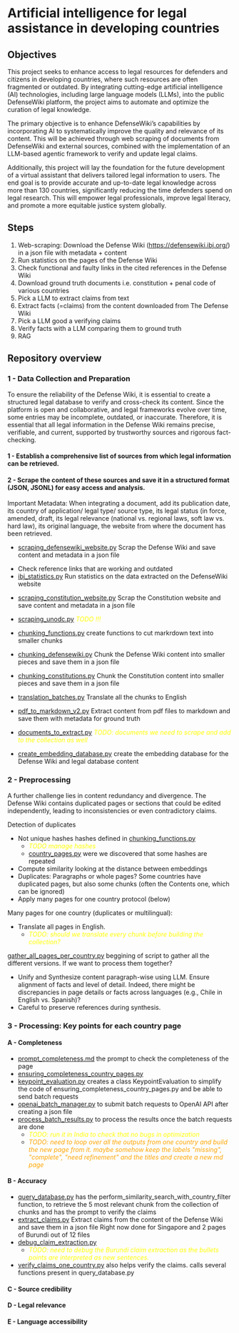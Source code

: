 # Artificial intelligence for legal assistance in developing countries

## Objectives

This project seeks to enhance access to legal resources for defenders and citizens in developing countries, where such resources are often fragmented or outdated. By integrating cutting-edge artificial intelligence (AI) technologies, including large language models (LLMs), into the public DefenseWiki platform, the project aims to automate and optimize the curation of legal knowledge.
 
The primary objective is to enhance DefenseWiki’s capabilities by incorporating AI to systematically improve the quality and relevance of its content. This will be achieved through web scraping of documents from DefenseWiki and external sources, combined with the implementation of an LLM-based agentic framework to verify and update legal claims.
 
Additionally, this project will lay the foundation for the future development of a virtual assistant that delivers tailored legal information to users. The end goal is to provide accurate and up-to-date legal knowledge across more than 130 countries, significantly reducing the time defenders spend on legal research. This will empower legal professionals, improve legal literacy, and promote a more equitable justice system globally.


## Steps

1. Web-scraping: Download the Defense Wiki (https://defensewiki.ibj.org/) in a json file with metadata + content
2. Run statistics on the pages of the Defense Wiki
3. Check functional and faulty links in the cited references in the Defense Wiki
4. Download ground truth documents i.e. constitution + penal code of various countries
5. Pick a LLM to extract claims from text
5. Extract facts (=claims) from the content downloaded from The Defense Wiki
6. Pick a LLM good a verifying claims
7. Verify facts with a LLM comparing them to ground truth
8. RAG


## Repository overview

### 1 - Data Collection and Preparation

To ensure the reliability of the Defense Wiki, it is essential to create a structured legal database to verify and cross-check its content. Since the platform is open and collaborative, and legal frameworks evolve over time, some entries may be incomplete, outdated, or inaccurate. Therefore, it is essential that all legal information in the Defense Wiki remains precise, verifiable, and current, supported by trustworthy sources and rigorous fact-checking.

#### 1 - Establish a comprehensive list of sources from which legal information can be retrieved. 

#### 2 - Scrape the content of these sources and save it in a structured format (JSON, JSONL) for easy access and analysis.

Important Metadata: When integrating a document, add its publication date, its country of application/ legal type/ source type, its legal status (in force, amended, draft, its legal relevance (national vs. regional laws, soft law vs. hard law), its original language, the website from where the document has been retrieved.

* [scraping_defensewiki_website.py](scripts/scraping_defensewiki_website.py) 
Scrap the Defense Wiki and save content and metadata in a json file
+ Check reference links that are working and outdated
+ [ibj_statistics.py](scripts/estimate_the_number_of_tokens_for_non_english_pages.py)
Run statistics on the data extracted on the DefenseWiki website

* [scraping_constitution_website.py](scripts/scraping_constitution_website.py)
Scrap the Constitution website and save content and metadata in a json file

* [scraping_unodc.py](scripts/scraping_unodc.py) <font color="yellow">*TODO !!!*</font>

* [chunking_functions.py](scripts/chunking_functions.py)
create functions to cut markrdown text into smaller chunks

* [chunking_defensewiki.py](scripts/chunking_defensewiki.py)
Chunk the Defense Wiki content into smaller pieces and save them in a json file

* [chunking_constitutions.py](scripts/chunking_constitutions.py)
Chunk the Constitution content into smaller pieces and save them in a json file

* [translation_batches.py](scripts/translation_batches.py)
Translate all the chunks to English

* [pdf_to_markdown_v2.py](scripts/pdf_to_markdown_v2.py)
Extract content from pdf files to markdown and save them with metadata for ground truth

* [documents_to_extract.py](scripts/documents_to_extract.py) <font color="yellow">*TODO: documents we need to scrape and add to the collection as well*</font>

* [create_embedding_database.py](scripts/create_embedding_database.py) create the embedding database for the Defense Wiki and legal database content

### 2 - Preprocessing

A further challenge lies in content redundancy and divergence. The Defense Wiki contains duplicated pages or sections that could be edited independently, leading to inconsistencies or even contradictory claims.

Detection of duplicates
* Not unique hashes
hashes defined in [chunking_functions.py](scripts/chunking_functions.py) 
  - <font color="yellow">*TODO manage hashes*</font>
  - [country_pages.py](scripts/country_pages.py) were we discovered that some hashes are repeated
* Compute similarity looking at the distance between embeddings
* Duplicates: Paragraphs or whole pages? Some countries have duplicated pages, but also some chunks (often the Contents one, which can be ignored)
* Apply many pages for one country protocol (below)


Many pages for one country (duplicates or multilingual): 
* Translate all pages in English. 
  - <font color="yellow">*TODO: should we translate every chunk before building the collection?*</font>

[gather_all_pages_per_country.py](scripts/gather_all_pages_per_country.py) 
beggining of script to gather all the different versions. If we want to process them together?


* Unify and Synthesize content paragraph-wise using LLM. Ensure alignment of facts and level of detail. Indeed, there might be discrepancies in page details or facts across languages (e.g., Chile in English vs. Spanish)? 
* Careful to preserve references during synthesis.


### 3 - Processing: Key points for each country page

#### A - Completeness
* [prompt_completeness.md](data/prompts/prompt_completeness.md) the prompt to check the completeness of the page
* [ensuring_completeness_country_pages.py](scripts/ensuring_completeness_country_pages.py)
* [keypoint_evaluation.py](scripts/keypoint_evaluation.py)  creates a class KeypointEvaluation to simplify the code of ensuring_completeness_country_pages.py and be able to send batch requests
* [openai_batch_manager.py](src%2Fopenai_batch_manager.py) to submit batch requests to OpenAI API after creating a json file
* [process_batch_results.py](scripts/process_batch_results.py) to process the results once the batch requests are done
  - <font color="yellow">*TODO: run it in India to check that no bugs in optimization*</font>
  - <font color="orange">*TODO: need to loop over all the outputs from one country and build the new page from it. maybe somehow keep the labels "missing", "complete", "need refinement" and the titles
and create a new md page*</font>

#### B - Accuracy
* [query_database.py](scripts/claim_verification.py) has the perform_similarity_search_with_country_filter function, to retrieve the 5 most relevant chunk from the collection of chunks
and has the prompt to verify the claims
*  [extract_claims.py](scripts/extract_claims.py)
Extract claims from the content of the Defense Wiki and save them in a json file
Right now done for Singapore and 2 pages of Burundi out of 12 files
* [debug_claim_extraction.py](scripts/debug_claim_extraction.py)
  - <font color="yellow">*TODO: need to debug the Burundi claim extraction as the bullets points are interpreted as new sentences.*</font>
* [verify_claims_one_country.py](scripts/verify_claims_one_country.py) also helps verify the claims. calls several functions present in query_database.py

#### C -  Source credibility 
#### D - Legal relevance
#### E - Language accessibility

